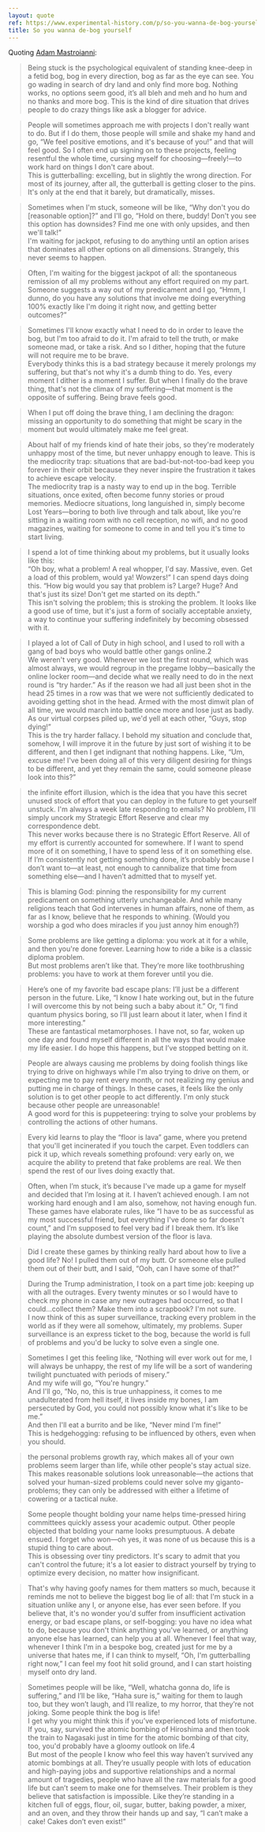 ```yaml
---
layout: quote
ref: https://www.experimental-history.com/p/so-you-wanna-de-bog-yourself
title: So you wanna de-bog yourself
---
```


Quoting [Adam Mastroianni](https://www.experimental-history.com/p/so-you-wanna-de-bog-yourself):

> Being stuck is the psychological equivalent of standing knee-deep in a fetid bog, bog in every direction, bog as far as the eye can see. You go wading in search of dry land and only find more bog. Nothing works, no options seem good, it’s all bleh and meh and ho hum and no thanks and more bog. This is the kind of dire situation that drives people to do crazy things like ask a blogger for advice.

> People will sometimes approach me with projects I don't really want to do. But if I do them, those people will smile and shake my hand and go, “We feel positive emotions, and it's because of you!” and that will feel good. So I often end up signing on to these projects, feeling resentful the whole time, cursing myself for choosing—freely!—to work hard on things I don't care about.<br>This is gutterballing: excelling, but in slightly the wrong direction. For most of its journey, after all, the gutterball is getting closer to the pins. It's only at the end that it barely, but dramatically, misses.

> Sometimes when I'm stuck, someone will be like, “Why don't you do [reasonable option]?” and I'll go, “Hold on there, buddy! Don't you see this option has downsides? Find me one with only upsides, and then we'll talk!”<br>I'm waiting for jackpot, refusing to do anything until an option arises that dominates all other options on all dimensions. Strangely, this never seems to happen.

> Often, I'm waiting for the biggest jackpot of all: the spontaneous remission of all my problems without any effort required on my part. Someone suggests a way out of my predicament and I go, “Hmm, I dunno, do you have any solutions that involve me doing everything 100% exactly like I'm doing it right now, and getting better outcomes?”

> Sometimes I'll know exactly what I need to do in order to leave the bog, but I'm too afraid to do it. I'm afraid to tell the truth, or make someone mad, or take a risk. And so I dither, hoping that the future will not require me to be brave.<br>Everybody thinks this is a bad strategy because it merely prolongs my suffering, but that's not why it's a dumb thing to do. Yes, every moment I dither is a moment I suffer. But when I finally do the brave thing, that's not the climax of my suffering—that moment is the opposite of suffering. Being brave feels good.

> When I put off doing the brave thing, I am declining the dragon: missing an opportunity to do something that might be scary in the moment but would ultimately make me feel great.

> About half of my friends kind of hate their jobs, so they're moderately unhappy most of the time, but never unhappy enough to leave. This is the mediocrity trap: situations that are bad-but-not-too-bad keep you forever in their orbit because they never inspire the frustration it takes to achieve escape velocity.<br>The mediocrity trap is a nasty way to end up in the bog. Terrible situations, once exited, often become funny stories or proud memories. Mediocre situations, long languished in, simply become Lost Years—boring to both live through and talk about, like you're sitting in a waiting room with no cell reception, no wifi, and no good magazines, waiting for someone to come in and tell you it's time to start living.

> I spend a lot of time thinking about my problems, but it usually looks like this:<br>“Oh boy, what a problem! A real whopper, I'd say. Massive, even. Get a load of this problem, would ya! Wowzers!” I can spend days doing this. “How big would you say that problem is? Large? Huge? And that's just its size! Don't get me started on its depth.”<br>This isn't solving the problem; this is stroking the problem. It looks like a good use of time, but it's just a form of socially acceptable anxiety, a way to continue your suffering indefinitely by becoming obsessed with it.

> I played a lot of Call of Duty in high school, and I used to roll with a gang of bad boys who would battle other gangs online.2<br>We weren't very good. Whenever we lost the first round, which was almost always, we would regroup in the pregame lobby—basically the online locker room—and decide what we really need to do in the next round is “try harder.” As if the reason we had all just been shot in the head 25 times in a row was that we were not sufficiently dedicated to avoiding getting shot in the head. Armed with the most dimwit plan of all time, we would march into battle once more and lose just as badly. As our virtual corpses piled up, we'd yell at each other, “Guys, stop dying!”<br>This is the try harder fallacy. I behold my situation and conclude that, somehow, I will improve it in the future by just sort of wishing it to be different, and then I get indignant that nothing happens. Like, “Um, excuse me! I've been doing all of this very diligent desiring for things to be different, and yet they remain the same, could someone please look into this?”

> the infinite effort illusion, which is the idea that you have this secret unused stock of effort that you can deploy in the future to get yourself unstuck. I'm always a week late responding to emails? No problem, I'll simply uncork my Strategic Effort Reserve and clear my correspondence debt.<br>This never works because there is no Strategic Effort Reserve. All of my effort is currently accounted for somewhere. If I want to spend more of it on something, I have to spend less of it on something else. If I’m consistently not getting something done, it’s probably because I don’t want to—at least, not enough to cannibalize that time from something else—and I haven’t admitted that to myself yet.

> This is blaming God: pinning the responsibility for my current predicament on something utterly unchangeable. And while many religions teach that God intervenes in human affairs, none of them, as far as I know, believe that he responds to whining. (Would you worship a god who does miracles if you just annoy him enough?)

> Some problems are like getting a diploma: you work at it for a while, and then you're done forever. Learning how to ride a bike is a classic diploma problem.<br>But most problems aren’t like that. They’re more like toothbrushing problems: you have to work at them forever until you die.

> Here’s one of my favorite bad escape plans: I’ll just be a different person in the future. Like, “I know I hate working out, but in the future I will overcome this by not being such a baby about it.” Or, “I find quantum physics boring, so I’ll just learn about it later, when I find it more interesting.”<br>These are fantastical metamorphoses. I have not, so far, woken up one day and found myself different in all the ways that would make my life easier. I do hope this happens, but I’ve stopped betting on it.

> People are always causing me problems by doing foolish things like trying to drive on highways while I'm also trying to drive on them, or expecting me to pay rent every month, or not realizing my genius and putting me in charge of things. In these cases, it feels like the only solution is to get other people to act differently. I'm only stuck because other people are unreasonable!<br>A good word for this is puppeteering: trying to solve your problems by controlling the actions of other humans.

> Every kid learns to play the “floor is lava” game, where you pretend that you'll get incinerated if you touch the carpet. Even toddlers can pick it up, which reveals something profound: very early on, we acquire the ability to pretend that fake problems are real. We then spend the rest of our lives doing exactly that.

> Often, when I’m stuck, it’s because I've made up a game for myself and decided that I’m losing at it. I haven’t achieved enough. I am not working hard enough and I am also, somehow, not having enough fun. These games have elaborate rules, like “I have to be as successful as my most successful friend, but everything I've done so far doesn't count,” and I’m supposed to feel very bad if I break them. It’s like playing the absolute dumbest version of the floor is lava.

> Did I create these games by thinking really hard about how to live a good life? No! I pulled them out of my butt. Or someone else pulled them out of their butt, and I said, “Ooh, can I have some of that?”

> During the Trump administration, I took on a part time job: keeping up with all the outrages. Every twenty minutes or so I would have to check my phone in case any new outrages had occurred, so that I could...collect them? Make them into a scrapbook? I'm not sure.<br>I now think of this as super surveillance, tracking every problem in the world as if they were all somehow, ultimately, my problems. Super surveillance is an express ticket to the bog, because the world is full of problems and you'd be lucky to solve even a single one.

> Sometimes I get this feeling like, “Nothing will ever work out for me, I will always be unhappy, the rest of my life will be a sort of wandering twilight punctuated with periods of misery.”<br>And my wife will go, “You're hungry.”<br>And I'll go, “No, no, this is true unhappiness, it comes to me unadulterated from hell itself, it lives inside my bones, I am persecuted by God, you could not possibly know what it's like to be me.”<br>And then I'll eat a burrito and be like, “Never mind I'm fine!”<br>This is hedgehogging: refusing to be influenced by others, even when you should.

> the personal problems growth ray, which makes all of your own problems seem larger than life, while other people's stay actual size. This makes reasonable solutions look unreasonable—the actions that solved your human-sized problems could never solve my giganto-problems; they can only be addressed with either a lifetime of cowering or a tactical nuke.

> Some people thought bolding your name helps time-pressed hiring committees quickly assess your academic output. Other people objected that bolding your name looks presumptuous. A debate ensued. I forget who won—oh yes, it was none of us because this is a stupid thing to care about.<br>This is obsessing over tiny predictors. It's scary to admit that you can't control the future; it's a lot easier to distract yourself by trying to optimize every decision, no matter how insignificant.

> That's why having goofy names for them matters so much, because it reminds me not to believe the biggest bog lie of all: that I'm stuck in a situation unlike any I, or anyone else, has ever seen before. If you believe that, it's no wonder you'd suffer from insufficient activation energy, or bad escape plans, or self-bogging: you have no idea what to do, because you don't think anything you've learned, or anything anyone else has learned, can help you at all. Whenever I feel that way, whenever I think I'm in a bespoke bog, created just for me by a universe that hates me, if I can think to myself, “Oh, I'm gutterballing right now,” I can feel my foot hit solid ground, and I can start hoisting myself onto dry land.

> Sometimes people will be like, “Well, whatcha gonna do, life is suffering,” and I’ll be like, “Haha sure is,” waiting for them to laugh too, but they won’t laugh, and I’ll realize, to my horror, that they’re not joking. Some people think the bog is life!<br>I get why you might think this if you’ve experienced lots of misfortune. If you, say, survived the atomic bombing of Hiroshima and then took the train to Nagasaki just in time for the atomic bombing of that city, too, you'd probably have a gloomy outlook on life.4<br>But most of the people I know who feel this way haven’t survived any atomic bombings at all. They’re usually people with lots of education and high-paying jobs and supportive relationships and a normal amount of tragedies, people who have all the raw materials for a good life but can’t seem to make one for themselves. Their problem is they believe that satisfaction is impossible. Like they’re standing in a kitchen full of eggs, flour, oil, sugar, butter, baking powder, a mixer, and an oven, and they throw their hands up and say, “I can’t make a cake! Cakes don’t even exist!”
